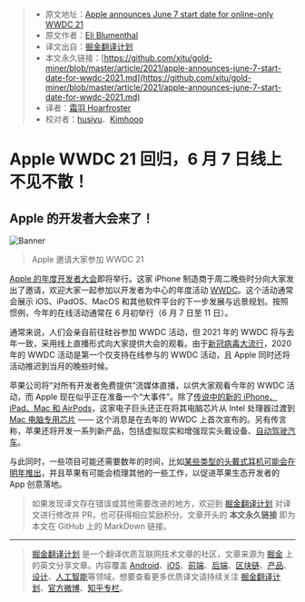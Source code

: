 > * 原文地址：[Apple announces June 7 start date for online-only WWDC 21](https://www.cnet.com/news/apple-announces-june-7-start-date-for-wwdc-2021/)
> * 原文作者：[Eli Blumenthal](https://www.cnet.com/profiles/eli.blumenthal/)
> * 译文出自：[掘金翻译计划](https://github.com/xitu/gold-miner)
> * 本文永久链接：[https://github.com/xitu/gold-miner/blob/master/article/2021/apple-announces-june-7-start-date-for-wwdc-2021.md](https://github.com/xitu/gold-miner/blob/master/article/2021/apple-announces-june-7-start-date-for-wwdc-2021.md)
> * 译者：[霜羽 Hoarfroster](https://github.com/Hoarfroster)
> * 校对者：[husiyu](https://github.com/husiyu)、[Kimhooo](https://github.com/Kimhooo)

# Apple WWDC 21 回归，6 月 7 日线上不见不散！

## Apple 的开发者大会来了！

![Banner](https://www.cnet.com/a/img/OXj1yUvKlng2dwQvlucDnH5OBhA=/1092x0/2021/03/30/0d0960b9-0fea-4099-8df8-89ff89daee69/apple-wwdc21-newsroom-article-tile-033021-big-jpg-large-2x.jpg)

> Apple 邀请大家参加 WWDC 21

[Apple 的](https://www.apple.com.cn/)[年度开发者大会](https://developer.apple.com/wwdc21/)即将举行。这家 iPhone 制造商于周二晚些时分向大家发出了邀请，欢迎大家一起参加以开发者为中心的年度活动 [WWDC](https://www.cnet.com/news/wwdc-2020-heres-everything-apple-announced-ios-14-macos-big-sur-mac-arm-chips-siri-messages-memoji/)。这个活动通常会展示 iOS、iPadOS、MacOS 和其他软件平台的下一步发展与远景规划。按照惯例，今年的在线活动通常在 6 月初举行（6 月 7 日至 11 日）。 

通常来说，人们会亲自前往硅谷参加 WWDC 活动，但 2021 年的 WWDC 将与去年一致，采用线上直播形式向大家提供大会的观看。由于[新冠病毒大流行](https://www.cnet.com/health/covid-19-vaccine-details-new-variants-when-you-can-get-vaccinated-hidden-fees/)，2020 年的 WWDC 活动是第一个仅支持在线参与的 WWDC 活动，且 Apple 同时还将活动推迟到当月的晚些时候。

苹果公司将“对所有开发者免费提供”流媒体直播，以供大家观看今年的 WWDC 活动，而 Apple 现在似乎正在准备一个“大事件”。除了[传说中的新的 iPhone、iPad、Mac 和 AirPods](https://www.cnet.com/news/iphone-13-rumors-so-far-release-date-specs-price-and-everything-else-were-hearing/)，这家电子巨头还正在将其电脑芯片从 Intel 处理器过渡到 [Mac 电脑专用芯片](https://www.cnet.com/news/apple-gives-macs-brain-transplant-new-arm-chips-starting-this-year-wwdc-2020/) —— 这个消息是在去年的 WWDC 上首次宣布的。另有传言称，苹果还将开发一系列新产品，包括虚拟现实和增强现实头戴设备、[自动驾驶汽车](https://www.cnet.com/roadshow/news/apple-car-debut-battery-technology-production-2024/)。

与此同时，一些项目可能还需要数年的时间，比如[某些类型的头戴式耳机可能会在明年推出](https://www.cnet.com/news/apple-to-release-mixed-reality-headset-in-2022-analyst-predicts/)，并且苹果有可能会梳理其他的一些工作，以促进苹果生态开发者的 App 创意落地。

> 如果发现译文存在错误或其他需要改进的地方，欢迎到 [掘金翻译计划](https://github.com/xitu/gold-miner) 对译文进行修改并 PR，也可获得相应奖励积分。文章开头的 **本文永久链接** 即为本文在 GitHub 上的 MarkDown 链接。
---

> [掘金翻译计划](https://github.com/xitu/gold-miner) 是一个翻译优质互联网技术文章的社区，文章来源为 [掘金](https://juejin.im) 上的英文分享文章。内容覆盖 [Android](https://github.com/xitu/gold-miner#android)、[iOS](https://github.com/xitu/gold-miner#ios)、[前端](https://github.com/xitu/gold-miner#前端)、[后端](https://github.com/xitu/gold-miner#后端)、[区块链](https://github.com/xitu/gold-miner#区块链)、[产品](https://github.com/xitu/gold-miner#产品)、[设计](https://github.com/xitu/gold-miner#设计)、[人工智能](https://github.com/xitu/gold-miner#人工智能)等领域，想要查看更多优质译文请持续关注 [掘金翻译计划](https://github.com/xitu/gold-miner)、[官方微博](http://weibo.com/juejinfanyi)、[知乎专栏](https://zhuanlan.zhihu.com/juejinfanyi)。
